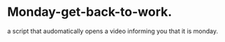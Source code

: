 # Monday-get-back-to-work.
a script that audomatically opens a video informing you that it is monday.
